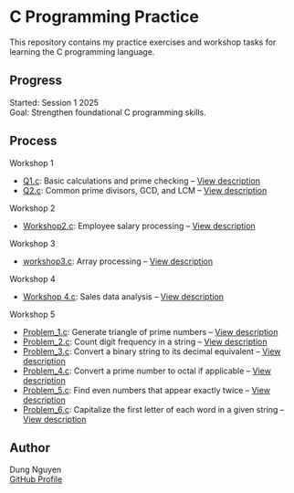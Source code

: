 # C Programming Practice

This repository contains my practice exercises and workshop tasks for learning the C programming language.

## Progress

Started: Session 1 2025  
Goal: Strengthen foundational C programming skills.

## Process

Workshop 1
- [Q1.c](workshop1/Q1.c): Basic calculations and prime checking – [View description](workshop1/Q1.md)
- [Q2.c](workshop1/Q2.c): Common prime divisors, GCD, and LCM – [View description](workshop1/Q2.md)

Workshop 2
- [Workshop2.c](Workshop2.c): Employee salary processing – [View description](workshop2.md)

Workshop 3
- [workshop3.c](Workshop3/workshop3.c): Array processing – [View description](Workshop3/workshop03.md)

Workshop 4
- [Workshop 4.c](Workshop4/Workshop%204.c): Sales data analysis – [View description](Workshop4/workshop04.md)

Workshop 5
- [Problem_1.c](Workshop5/Problem_1.c): Generate triangle of prime numbers – [View description](Workshop5/Problem_1.md)
- [Problem_2.c](Workshop5/Problem_2.c): Count digit frequency in a string – [View description](Workshop5/Problem_2.md)
- [Problem_3.c](Workshop5/Problem_3.c): Convert a binary string to its decimal equivalent – [View description](Workshop5/Problem_3.md)
- [Problem_4.c](Workshop5/Problem_4.c): Convert a prime number to octal if applicable – [View description](Workshop5/Problem_4.md)
- [Problem_5.c](Workshop5/Problem_5.c): Find even numbers that appear exactly twice – [View description](Workshop5/Problem_5.md)
- [Problem_6.c](Workshop5/Problem_6.c): Capitalize the first letter of each word in a given string – [View description](Workshop5/Problem_6.md)



## Author

Dung Nguyen  
[GitHub Profile](https://github.com/dungnguyen1206)
